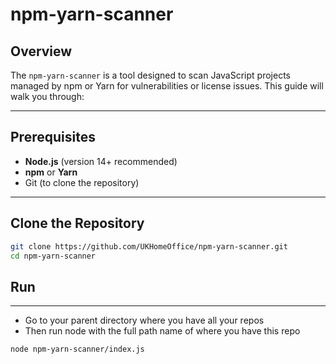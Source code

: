 # npm-yarn-scanner

## Overview

The `npm-yarn-scanner` is a tool designed to scan JavaScript projects managed by npm or Yarn for vulnerabilities or license issues. This guide will walk you through:

---

## Prerequisites

- **Node.js** (version 14+ recommended)
- **npm** or **Yarn**
- Git (to clone the repository)

---

## Clone the Repository

```bash
git clone https://github.com/UKHomeOffice/npm-yarn-scanner.git
cd npm-yarn-scanner
```
## Run

---
- Go to your parent directory where you have all your repos 
- Then run node with the full path name of where you have this repo

```bash
node npm-yarn-scanner/index.js
```

